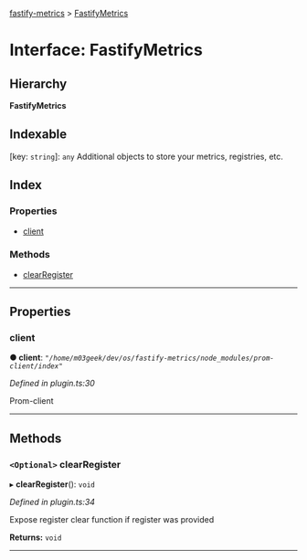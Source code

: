 [fastify-metrics](../README.md) > [FastifyMetrics](../interfaces/fastifymetrics.md)

# Interface: FastifyMetrics

## Hierarchy

**FastifyMetrics**

## Indexable

\[key: `string`\]:&nbsp;`any`
Additional objects to store your metrics, registries, etc.

## Index

### Properties

* [client](fastifymetrics.md#client)

### Methods

* [clearRegister](fastifymetrics.md#clearregister)

---

## Properties

<a id="client"></a>

###  client

**● client**: *`"/home/m03geek/dev/os/fastify-metrics/node_modules/prom-client/index"`*

*Defined in plugin.ts:30*

Prom-client

___

## Methods

<a id="clearregister"></a>

### `<Optional>` clearRegister

▸ **clearRegister**(): `void`

*Defined in plugin.ts:34*

Expose register clear function if register was provided

**Returns:** `void`

___

